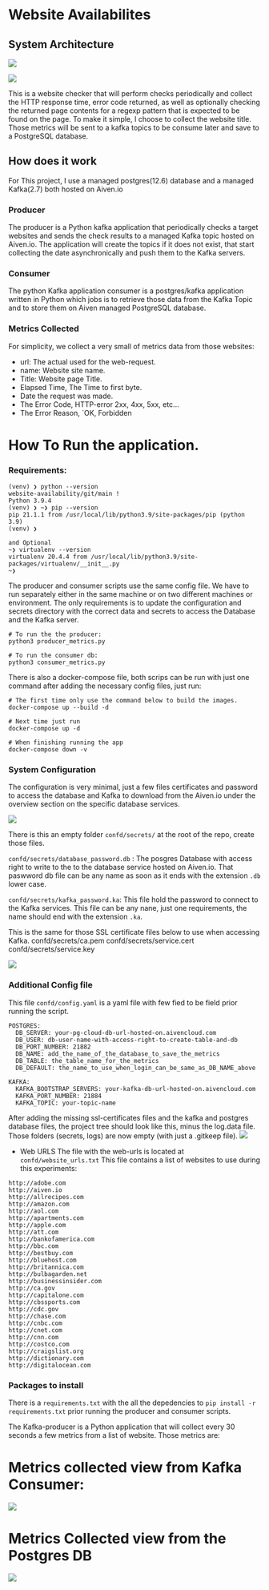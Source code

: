 # Website Availabilites

## System  Architecture
![](https://i.imgur.com/Eu9Grwg.png)

![](https://i.imgur.com/bixtPhy.png)

This is a website checker that will perform checks periodically and collect the HTTP response time, error code returned, as well as optionally checking the returned page contents for a regexp pattern that is expected to be found on the page. To make it simple, I choose to collect the website title.
Those metrics will be sent to a kafka topics to be consume later and save to a PostgreSQL database.

## How does it work
For This project, I use a managed postgres(12.6) database and a managed Kafka(2.7)  both hosted on Aiven.io  

### Producer
The producer is a Python kafka application  that periodically checks a target websites and sends the check results to a managed Kafka topic hosted on Aiven.io. The application will create the topics if it does not exist, that start collecting the date asynchronically and push them to the Kafka servers.

### Consumer
The python Kafka application consumer is a postgres/kafka application written in Python which jobs is to retrieve those data from the Kafka Topic and to store them on Aiven managed PostgreSQL database.

### Metrics Collected
For simplicity, we collect a very small of metrics data from those websites:
- url: The actual used for the web-request.
- name: Website site name.
- Title: Website page Title.
- Elapsed Time, The Time to first byte.
- Date the request was made.
- The Error Code, HTTP-error 2xx, 4xx, 5xx, etc...
- The Error Reason, `OK, Forbidden

# How To Run the application.
### Requirements:

```bash=
(venv) ❯ python --version                                                                                                                                      website-availability/git/main !
Python 3.9.4
(venv) ❯ ~❯ pip --version
pip 21.1.1 from /usr/local/lib/python3.9/site-packages/pip (python 3.9)
(venv) ❯

and Optional
~❯ virtualenv --version
virtualenv 20.4.4 from /usr/local/lib/python3.9/site-packages/virtualenv/__init__.py
~❯

```
The producer and consumer scripts use the same config file. We have to run separately either in the same machine or on two different machines or environment. The only requirements is to update the configuration and secrets directory with the correct data and secrets to access the Database and the Kafka server.

```sh=
# To run the the producer:
python3 producer_metrics.py

# To run the consumer db:
python3 consumer_metrics.py

```

There is also a docker-compose file, both scrips can be run with just one command after adding the necessary config files, just run:
```sh=
# The first time only use the command below to build the images.
docker-compose up --build -d

# Next time just run
docker-compose up -d

# When finishing running the app
docker-compose down -v
```

### System Configuration
The configuration is very minimal, just a few files certificates and password to access the database and Kafka  to download from the Aiven.io under the overview section on the specific database services.

![](https://i.imgur.com/VG2UEjD.png)

There is this an empty folder `confd/secrets/` at the root of the repo, create those files.

`confd/secrets/database_password.db` : The posgres Database with access right to write to the to the database service hosted on Aiven.io. That paswword db file can be any name as soon as it ends with the extension `.db` lower case.

`confd/secrets/kafka_password.ka`: This file hold the password to connect to the Kafka services. This file can be any nane, just one requirements, the name should end with the extension `.ka`.

This is the same for those SSL certificate files below to use when accessing Kafka.
confd/secrets/ca.pem
confd/secrets/service.cert
confd/secrets/service.key

![](https://i.imgur.com/3T3x8kj.png)

### Additional Config file

This file `confd/config.yaml` is a yaml file with few fied to be field prior running the script.

```yaml=
POSTGRES:
  DB_SERVER: your-pg-cloud-db-url-hosted-on.aivencloud.com
  DB_USER: db-user-name-with-access-right-to-create-table-and-db
  DB_PORT_NUMBER: 21882
  DB_NAME: add_the_name_of_the_database_to_save_the_metrics
  DB_TABLE: the_table_name_for_the_metrics
  DB_DEFAULT: the_name_to_use_when_login_can_be_same_as_DB_NAME_above

KAFKA:
  KAFKA_BOOTSTRAP_SERVERS: your-kafka-db-url-hosted-on.aivencloud.com
  KAFKA_PORT_NUMBER: 21884
  KAFKA_TOPIC: your-topic-name

```
After adding the missing ssl-certificates files and the kafka and postgres database files, the project tree should look like this, minus the log.data file. Those folders (secrets, logs) are now empty (with just a .gitkeep file).
![](https://i.imgur.com/6TTX47y.png)


- Web URLS
The file with the web-urls is located at `confd/website_urls.txt`
This file contains a list of websites to use during this experiments:
```
http://adobe.com
http://aiven.io
http://allrecipes.com
http://amazon.com
http://aol.com
http://apartments.com
http://apple.com
http://att.com
http://bankofamerica.com
http://bbc.com
http://bestbuy.com
http://bluehost.com
http://britannica.com
http://bulbagarden.net
http://businessinsider.com
http://ca.gov
http://capitalone.com
http://cbssports.com
http://cdc.gov
http://chase.com
http://cnbc.com
http://cnet.com
http://cnn.com
http://costco.com
http://craigslist.org
http://dictionary.com
http://digitalocean.com
```
### Packages to install
There is a `requirements.txt` with the all the depedencies to `pip install -r requirements.txt` prior running the producer and consumer scripts.

The Kafka-producer is a Python application that will collect every 30 seconds a few metrics from a list of website. Those metrics are:

# Metrics collected view from Kafka Consumer:
![](https://i.imgur.com/WNpYr0v.png)


# Metrics Collected view from the Postgres DB
![](https://i.imgur.com/zYFX9cP.jpg)

